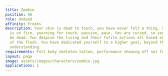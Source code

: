 ```yaml
---
title: Zombie
position: 46
role: Undead
affinity: Freaks
description: Your skin is dead to touch, you have never felt a thing. Still your soul
  is on fire, yearning for touch, passion, pain. You are cursed, so you decided to
  be dead. You despise the living and their futile actions all based on yearnings
  of the flesh. You have dedicated yourself to a higher goal, beyond their scope of
  understanding.
requirements: Full body skeleton tattoo, performance showing off not feeling pain
layout: page
image: assets/images/characters/zombie.jpg
applications: 1
---
```

